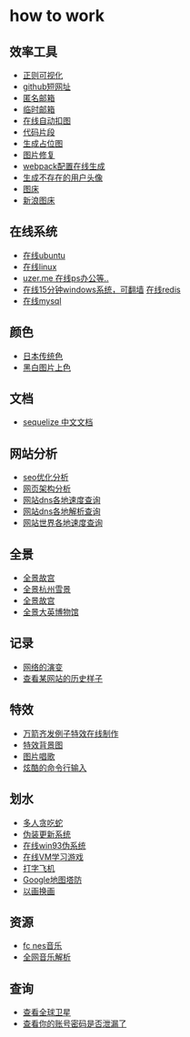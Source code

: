 # how to work

## 效率工具

* <a href="https://jex.im/regulex/">正则可视化</a>
* <a href="https://git.io/">github短网址</a>
* <a href="http://www.yopmail.com/zh/">匿名邮箱</a>
* <a href="http://24mail.chacuo.net/">临时邮箱</a>
* <a href="https://www.remove.bg/">在线自动扣图</a>
* <a href="https://carbon.now.sh">代码片段</a>
* <a href="https://placem.at/">生成占位图</a>
* <a href="https://www.nvidia.com/research/inpainting/">图片修复</a>
* <a href="https://webpack.jakoblind.no/">webpack配置在线生成</a>
* <a href="https://thispersondoesnotexist.com/image">生成不存在的用户头像</a>
* <a href="https://imgchr.com/">图床</a>
* <a href="http://www.bejson.com/ui/tuchuang/">新浪图床</a>


## 在线系统
* <a href="http://tour.ubuntu.com/zh-CN/#">在线ubuntu</a>
* <a href="https://copy.sh/v86/">在线linux</a>
* <a href="https://uzer.me">uzer.me 在线ps办公等..</a>
* <a href="https://demo.glyptodon.com">在线15分钟windows系统，可翻墙</a>
<a href="https://try.redis.io/">在线redis</a>
* <a href="https://www.liaoxuefeng.com/wiki/001508284671805d39d23243d884b8b99f440bfae87b0f4000/001509167363938072fc3ae9c454397bbd791fd88b7d92d000
">在线mysql</a>

## 颜色

* <a href="http://nipponcolors.com/">日本传统色</a>
* <a href="https://colourise.sg/">黑白图片上色</a>



## 文档

* <a href="https://demopark.github.io/sequelize-docs-Zh-CN/querying.html">sequelize 中文文档</a>

## 网站分析

* <a href="https://website.grader.com/results/google.com">seo优化分析</a>
* <a href="https://builtwith.com/">网页架构分析</a>
* <a href="https://www.dnsperf.com/dns-speed-benchmark">网站dns各地速度查询</a>
* <a href="https://dnsmap.io">网站dns各地解析查询</a>
* <a href="https://www.dotcom-tools.com">网站世界各地速度查询</a>


## 全景
* <a href="http://mob.visualbusiness.cn/gugong-mobile/index.html">全景故宫</a>
* <a href="https://ssl-offical.720static.com/product/static/b1e26csOwlw/790j57kOkv8.html?scene_id=12493256&from=timeline&isappinstalled=0">全景杭州雪景</a>
* <a href="http://mob.visualbusiness.cn/gugong-mobile/index.html">全景故宫</a>
* <a href="https://artsandculture.google.com/streetview/british-museum/AwEp68JO4NECkQ">全景大英博物馆</a>

## 记录
* <a href="http://www.evolutionoftheweb.com/">网络的演变</a>
* <a href="http://web.archive.org/">查看某网站的历史样子</a>


## 特效
* <a href="https://wangyasai.github.io/Stars-Emmision/">万箭齐发例子特效在线制作</a>
* <a href="http://www.bg-painter.com/">特效背景图</a>
* <a href="http://nodtotherhythm.com/make">图片唱歌</a>
* <a href="http://geektyper.com/#">炫酷的命令行输入</a>


## 划水
* <a href="https://seeker.niuap.com/">多人贪吃蛇</a>
* <a href="http://fakeupdate.net/">伪装更新系统</a>
* <a href="http://www.windows93.net">在线win93伪系统</a>
* <a href="https://vim-adventures.com/">在线VM学习游戏</a>
* <a href="https://zty.pe/">打字飞机</a>
* <a href="http://www.mapstd.com/">Google地图塔防</a>
* <a href="http://www.sketchswap.com/">以画换画</a>

## 资源
* <a href="https://www.zophar.net/music">fc nes音乐</a>
* <a href="http://music.zhuolin.wang/">全网音乐解析</a>

## 查询
* <a href="http://stuffin.space/">查看全球卫星</a> 
* <a href="https://haveibeenpwned.com/">查看你的账号密码是否泄漏了</a> 

